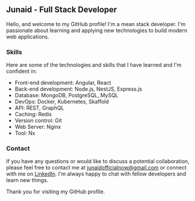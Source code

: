 ## Junaid - Full Stack Developer

Hello, and welcome to my GitHub profile! I'm a mean stack developer. I'm passionate about learning and applying new technologies to build modern web applications.

### Skills
Here are some of the technologies and skills that I have learned and I'm confident in:

- Front-end development: Angular, React
- Back-end development: Node.js, NestJS, Express.js
- Database: MongoDB, PostgreSQL, MySQL
- DevOps: Docker, Kubernetes, Skaffold
- API: REST, GraphQL
- Caching: Redis
- Version control: Git
- Web Server: Nginx
- Tool: Nx

### Contact
If you have any questions or would like to discuss a potential collaboration, please feel free to contact me at [junaidofficialnow@gmail.com](mailto:junaidofficialnow@gmail.com) or connect with me on [LinkedIn](https://www.linkedin.com/in/junaid-jamshed-). I'm always happy to chat with fellow developers and learn new things.

Thank you for visiting my GitHub profile.
<!---
JunaidOfficialNow/JunaidOfficialNow is a ✨ special ✨ repository because its `README.md` (this file) appears on your GitHub profile.
You can click the Preview link to take a look at your changes.
--->
